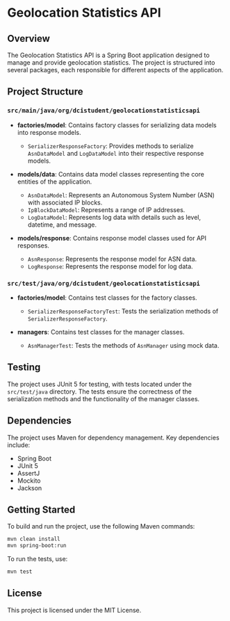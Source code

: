 # Geolocation Statistics API

## Overview

The Geolocation Statistics API is a Spring Boot application designed to manage and provide geolocation statistics. The project is structured into several packages, each responsible for different aspects of the application.

## Project Structure

### `src/main/java/org/dcistudent/geolocationstatisticsapi`

- **factories/model**: Contains factory classes for serializing data models into response models.
  - `SerializerResponseFactory`: Provides methods to serialize `AsnDataModel` and `LogDataModel` into their respective response models.

- **models/data**: Contains data model classes representing the core entities of the application.
  - `AsnDataModel`: Represents an Autonomous System Number (ASN) with associated IP blocks.
  - `IpBlockDataModel`: Represents a range of IP addresses.
  - `LogDataModel`: Represents log data with details such as level, datetime, and message.

- **models/response**: Contains response model classes used for API responses.
  - `AsnResponse`: Represents the response model for ASN data.
  - `LogResponse`: Represents the response model for log data.

### `src/test/java/org/dcistudent/geolocationstatisticsapi`

- **factories/model**: Contains test classes for the factory classes.
  - `SerializerResponseFactoryTest`: Tests the serialization methods of `SerializerResponseFactory`.

- **managers**: Contains test classes for the manager classes.
  - `AsnManagerTest`: Tests the methods of `AsnManager` using mock data.

## Testing

The project uses JUnit 5 for testing, with tests located under the `src/test/java` directory. The tests ensure the correctness of the serialization methods and the functionality of the manager classes.

## Dependencies

The project uses Maven for dependency management. Key dependencies include:
- Spring Boot
- JUnit 5
- AssertJ
- Mockito
- Jackson

## Getting Started

To build and run the project, use the following Maven commands:

```sh
mvn clean install
mvn spring-boot:run
```

To run the tests, use:

```sh
mvn test
```

## License

This project is licensed under the MIT License.
